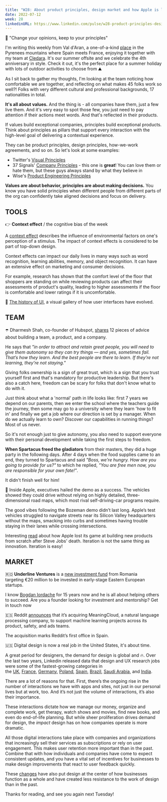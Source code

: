 ```yaml
---
title: "W28: About product principles, design market and how Apple is losing the innovation game"
date: 2022-07-12
week: 28
linkedinURL: https://www.linkedin.com/pulse/w28-product-principles-design-market-how-apple-losing-raz-tirboaca
---
```


💬 "Change your opinions, keep to your principles"

I'm writing this weekly from Val d'Aran, a one-of-a-kind [place](https://www.visitvaldaran.com/) in the Pyrenees mountains where Spain meets France, enjoying it together with my team at [Cledara](https://www.cledara.com/). It's our summer offsite and we celebrate the 4th anniversary in style. Check it out, it's the perfect place for a summer holiday with lots of outdoor activities to choose from ⛰

As I sit back to gather my thoughts, I'm looking at the team noticing how comfortable we are together, and reflecting on what makes 45 folks work so well?! Folks with very different cultural and professional backgrounds, 17 nationalities in total.

**It's all about values.** And the thing is - all companies have them, just a few live them. And it's very easy to spot those few, you just need to pay attention if their actions meet words. And that's reflected in their products.

If values build exceptional companies, principles build exceptional products. Think about principles as pillars that support every interaction with the high-level goal of delivering a contextual experience. 

They can be product principles, design principles, how-we-work agreements, and so on. So let's look at some examples:

- Twitter's [Visual Principles](https://twitter.com/ashlie/status/1425506038506147840) 
- 37 Signals' [Company Principles](https://37signals.com/) - this one is **great**! You can love them or hate them, but these guys always stand by what they believe in
- Wise's [Product Engineering Principles](https://medium.com/transferwise-ideas/product-engineering-principles-at-transferwise-46a12a47e758) 

**Values are about behavior, principles are about making decisions.** You know you have solid principles when different people from different parts of the org can confidently take aligned decisions and focus on delivery. 

## TOOLS
👉 **Context effect** / the cognitive bias of the week

A [context effect](https://en.wikipedia.org/wiki/Context_effect) describes the influence of environmental factors on one's perception of a stimulus. The impact of context effects is considered to be part of top-down design. 

Context effects can impact our daily lives in many ways such as word recognition, learning abilities, memory, and object recognition. It can have an extensive effect on marketing and consumer decisions. 

For example, research has shown that the comfort level of the floor that shoppers are standing on while reviewing products can affect their assessments of product's quality, leading to higher assessments if the floor is comfortable and lower ratings if it is uncomfortable.

🎨 [The history of UI](https://history.user-interface.io/), a visual gallery of how user interfaces have evolved.

## TEAM
☂️ Dharmesh Shah, co-founder of Hubspot, [shares](https://blog.hubspot.com/the-hustle/dharmesh-ama) 12 pieces of advice about building a team, a product, and a company.  

He says that *"in order to attract and retain great people, you will need to give them autonomy so they can try things — and yes, sometimes fail. That’s how they learn. And the best people are there to learn. If they’re not learning, they're not staying."* 

Giving folks ownership is a sign of great trust, which is a sign that you trust yourself first and that's mandatory for productive leadership. But there's also a catch here, freedom can be scary for folks that don't know what to do with it. 

Just think about what a 'normal' path in life looks like: first 7 years we depend on our parents, then we enter the school where the teachers guide the journey, then some may go to a university where they learn 'how to fit in' and finally we get a job where our direction is set by a manager. When do we actually learn to own? Discover our capabilities in running things? Most of us never.

So it's not enough just to give autonomy, you also need to support everyone with their personal development while taking the first steps to freedom. 

**When Spartacus freed the gladiators** from their masters, they did a huge party in the following days. After 4 days when the food supplies came to an end, they turned to Spartacus and said *"Boss, we're hungry. How are you going to provide for us?"* to which he replied, *"You are free men now, you are responsible for your own fate!"*. 

It didn't finish well for him! 

🥀 Inside Apple, executives hailed the demo as a success. The vehicles showed they could drive without relying on highly detailed, three-dimensional road maps, which most rival self-driving-car programs require.

The good vibes following the Bozeman demo didn’t last long. Apple’s test vehicles struggled to navigate streets near its Silicon Valley headquarters without the maps, smacking into curbs and sometimes having trouble staying in their lanes while crossing intersections. 

Interesting [read](https://www.theinformation.com/articles/inside-apples-eight-year-struggle-to-build-a-self-driving-car) about how Apple lost its game at building new products from scratch after Steve Jobs' death. Iteration is not the same thing as innovation. Iteration is easy!

## MARKET

🇷🇴 **Underline Ventures** is a [new investment fund](https://tech.eu/2022/07/05/bogdan-iordache-has-finally-learned-how-to-web-launches-solo-gp-fund-underline-ventures) from Romania targeting €20 million to be invested in early-stage Eastern European startups.

I know [Bogdan Iordache](https://www.linkedin.com/in/bogdaniordache) for 15 years now and he is all about helping others to succeed. Are you a founder looking for investment and mentorship? Get in touch now

🇪🇸 Reddit [announces](https://www.redditinc.com/blog/reddit-acquires-natural-language-processing-company-meaningcloud-marking-first-reddit-office-in-spain) that it’s acquiring MeaningCloud, a natural language processing company, to support machine learning projects across its product, safety, and ads teams.

The acquisition marks Reddit’s first office in Spain.

🇺🇸 Digital design is now a real job in the United States, it's about time.

A great period for designers, the demand for design is global and 🔥. Over the last two years, Linkedin released data that design and UX research jobs were some of the fastest-growing categories in the [UK](https://www.linkedin.com/pulse/most-in-demand-jobs-uk-linkedin-rise-2022-linkedin-news-uk), [France](https://www.linkedin.com/pulse/le-classement-linkedin-des-m%25C3%25A9tiers-en-croissance-/), [Germany](https://www.linkedin.com/pulse/die-linkedin-jobs-im-trend-2022-diese-25-berufe-sind-/), [Poland](https://www.linkedin.com/pulse/linkedin-jobs-rise-2022-10-roles-growing-demand-poland-/?published=t&trackingId=H7WZZcVKEv5fBhuj8zT15Q%3D%3D), [Spain](https://www.linkedin.com/pulse/empleos-en-auge-de-linkedin-estas-son-las-20-/), [Brazil,](https://www.linkedin.com/pulse/empregos-em-alta-2022-do-linkedin-25-cargos-com-demanda-/) [Saudi Arabia](https://www.linkedin.com/pulse/linkedin-jobs-rise-2022-15-roles-growing-demand-uae-), and [India](https://www.linkedin.com/pulse/linkedin-jobs-rise-2022-15-roles-growing-demand-india-/?trackingId=eEeBHoSmRle05piEMMuSNw%3D%3D).

There are a lot of reasons for that. First, there’s the ongoing rise in the number of interactions we have with apps and sites, not just in our personal lives but at work, too. And it’s not just the volume of interactions, it’s also their importance. 

These interactions dictate how we manage our money, organize and complete work, get therapy, watch shows and movies, find new books, and even do end-of-life planning. But while sheer proliferation drives demand for design, the _impact_ design has on how companies operate is more dramatic.

All those digital interactions take place with companies and organizations that increasingly sell their services as subscriptions or rely on user engagement. This makes user retention more important than in the past. Combine that with how individuals and companies have come to expect consistent updates, and you have a vital set of incentives for businesses to make design improvements that react to user feedback quickly.

These [changes](https://www.figma.com/blog/digital-design-is-now-a-real-job/) have also put design at the center of how businesses function as a whole and have created less resistance to the work of design than in the past.

Thanks for reading, and see you again next Tuesday!

